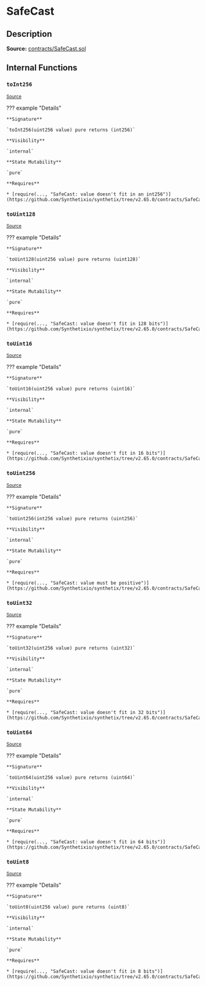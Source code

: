 # SafeCast

## Description

**Source:** [contracts/SafeCast.sol](https://github.com/Synthetixio/synthetix/tree/v2.65.0/contracts/SafeCast.sol)

## Internal Functions

### `toInt256`

<sub>[Source](https://github.com/Synthetixio/synthetix/tree/v2.65.0/contracts/SafeCast.sol#L115)</sub>

??? example "Details"

    **Signature**

    `toInt256(uint256 value) pure returns (int256)`

    **Visibility**

    `internal`

    **State Mutability**

    `pure`

    **Requires**

    * [require(..., "SafeCast: value doesn't fit in an int256")](https://github.com/Synthetixio/synthetix/tree/v2.65.0/contracts/SafeCast.sol#L116)

### `toUint128`

<sub>[Source](https://github.com/Synthetixio/synthetix/tree/v2.65.0/contracts/SafeCast.sol#L31)</sub>

??? example "Details"

    **Signature**

    `toUint128(uint256 value) pure returns (uint128)`

    **Visibility**

    `internal`

    **State Mutability**

    `pure`

    **Requires**

    * [require(..., "SafeCast: value doesn't fit in 128 bits")](https://github.com/Synthetixio/synthetix/tree/v2.65.0/contracts/SafeCast.sol#L32)

### `toUint16`

<sub>[Source](https://github.com/Synthetixio/synthetix/tree/v2.65.0/contracts/SafeCast.sol#L76)</sub>

??? example "Details"

    **Signature**

    `toUint16(uint256 value) pure returns (uint16)`

    **Visibility**

    `internal`

    **State Mutability**

    `pure`

    **Requires**

    * [require(..., "SafeCast: value doesn't fit in 16 bits")](https://github.com/Synthetixio/synthetix/tree/v2.65.0/contracts/SafeCast.sol#L77)

### `toUint256`

<sub>[Source](https://github.com/Synthetixio/synthetix/tree/v2.65.0/contracts/SafeCast.sol#L103)</sub>

??? example "Details"

    **Signature**

    `toUint256(int256 value) pure returns (uint256)`

    **Visibility**

    `internal`

    **State Mutability**

    `pure`

    **Requires**

    * [require(..., "SafeCast: value must be positive")](https://github.com/Synthetixio/synthetix/tree/v2.65.0/contracts/SafeCast.sol#L104)

### `toUint32`

<sub>[Source](https://github.com/Synthetixio/synthetix/tree/v2.65.0/contracts/SafeCast.sol#L61)</sub>

??? example "Details"

    **Signature**

    `toUint32(uint256 value) pure returns (uint32)`

    **Visibility**

    `internal`

    **State Mutability**

    `pure`

    **Requires**

    * [require(..., "SafeCast: value doesn't fit in 32 bits")](https://github.com/Synthetixio/synthetix/tree/v2.65.0/contracts/SafeCast.sol#L62)

### `toUint64`

<sub>[Source](https://github.com/Synthetixio/synthetix/tree/v2.65.0/contracts/SafeCast.sol#L46)</sub>

??? example "Details"

    **Signature**

    `toUint64(uint256 value) pure returns (uint64)`

    **Visibility**

    `internal`

    **State Mutability**

    `pure`

    **Requires**

    * [require(..., "SafeCast: value doesn't fit in 64 bits")](https://github.com/Synthetixio/synthetix/tree/v2.65.0/contracts/SafeCast.sol#L47)

### `toUint8`

<sub>[Source](https://github.com/Synthetixio/synthetix/tree/v2.65.0/contracts/SafeCast.sol#L91)</sub>

??? example "Details"

    **Signature**

    `toUint8(uint256 value) pure returns (uint8)`

    **Visibility**

    `internal`

    **State Mutability**

    `pure`

    **Requires**

    * [require(..., "SafeCast: value doesn't fit in 8 bits")](https://github.com/Synthetixio/synthetix/tree/v2.65.0/contracts/SafeCast.sol#L92)
